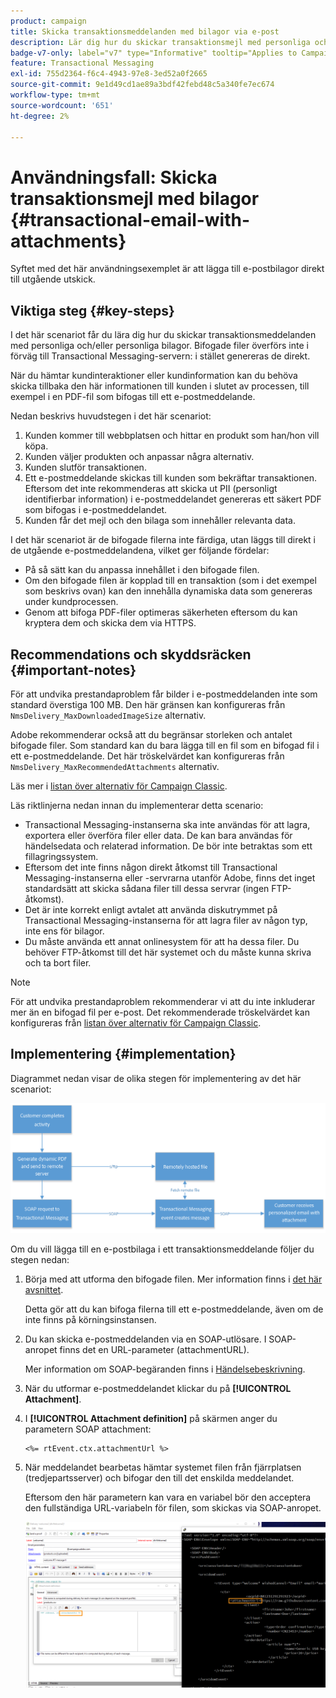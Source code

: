 ```yaml
---
product: campaign
title: Skicka transaktionsmeddelanden med bilagor via e-post
description: Lär dig hur du skickar transaktionsmejl med personliga och/eller personliga bilagor med Adobe Campaign
badge-v7-only: label="v7" type="Informative" tooltip="Applies to Campaign Classic v7 only"
feature: Transactional Messaging
exl-id: 755d2364-f6c4-4943-97e8-3ed52a0f2665
source-git-commit: 9e1d49cd1ae89a3bdf42febd48c5a340fe7ec674
workflow-type: tm+mt
source-wordcount: '651'
ht-degree: 2%

---
```


# Användningsfall: Skicka transaktionsmejl med bilagor {#transactional-email-with-attachments}



Syftet med det här användningsexemplet är att lägga till e-postbilagor direkt till utgående utskick.

## Viktiga steg {#key-steps}

I det här scenariot får du lära dig hur du skickar transaktionsmeddelanden med personliga och/eller personliga bilagor. Bifogade filer överförs inte i förväg till Transactional Messaging-servern: i stället genereras de direkt.

När du hämtar kundinteraktioner eller kundinformation kan du behöva skicka tillbaka den här informationen till kunden i slutet av processen, till exempel i en PDF-fil som bifogas till ett e-postmeddelande.

Nedan beskrivs huvudstegen i det här scenariot:

1. Kunden kommer till webbplatsen och hittar en produkt som han/hon vill köpa.
1. Kunden väljer produkten och anpassar några alternativ.
1. Kunden slutför transaktionen.
1. Ett e-postmeddelande skickas till kunden som bekräftar transaktionen. Eftersom det inte rekommenderas att skicka ut PII (personligt identifierbar information) i e-postmeddelandet genereras ett säkert PDF som bifogas i e-postmeddelandet.
1. Kunden får det mejl och den bilaga som innehåller relevanta data.

I det här scenariot är de bifogade filerna inte färdiga, utan läggs till direkt i de utgående e-postmeddelandena, vilket ger följande fördelar:

* På så sätt kan du anpassa innehållet i den bifogade filen.
* Om den bifogade filen är kopplad till en transaktion (som i det exempel som beskrivs ovan) kan den innehålla dynamiska data som genereras under kundprocessen.
* Genom att bifoga PDF-filer optimeras säkerheten eftersom du kan kryptera dem och skicka dem via HTTPS.

## Recommendations och skyddsräcken {#important-notes}

För att undvika prestandaproblem får bilder i e-postmeddelanden inte som standard överstiga 100 MB. Den här gränsen kan konfigureras från `NmsDelivery_MaxDownloadedImageSize` alternativ.

Adobe rekommenderar också att du begränsar storleken och antalet bifogade filer. Som standard kan du bara lägga till en fil som en bifogad fil i ett e-postmeddelande. Det här tröskelvärdet kan konfigureras från `NmsDelivery_MaxRecommendedAttachments` alternativ.

Läs mer i [listan över alternativ för Campaign Classic](../../installation/using/configuring-campaign-options.md#delivery).

Läs riktlinjerna nedan innan du implementerar detta scenario:

* Transactional Messaging-instanserna ska inte användas för att lagra, exportera eller överföra filer eller data. De kan bara användas för händelsedata och relaterad information. De bör inte betraktas som ett fillagringssystem.
* Eftersom det inte finns någon direkt åtkomst till Transactional Messaging-instanserna eller -servrarna utanför Adobe, finns det inget standardsätt att skicka sådana filer till dessa servrar (ingen FTP-åtkomst).
* Det är inte korrekt enligt avtalet att använda diskutrymmet på Transactional Messaging-instanserna för att lagra filer av någon typ, inte ens för bilagor.
* Du måste använda ett annat onlinesystem för att ha dessa filer. Du behöver FTP-åtkomst till det här systemet och du måste kunna skriva och ta bort filer.

>[!NOTE]
>
>För att undvika prestandaproblem rekommenderar vi att du inte inkluderar mer än en bifogad fil per e-post. Det rekommenderade tröskelvärdet kan konfigureras från [listan över alternativ för Campaign Classic](../../installation/using/configuring-campaign-options.md#delivery).

## Implementering {#implementation}

Diagrammet nedan visar de olika stegen för implementering av det här scenariot:

![](assets/message-center-uc1.png)

Om du vill lägga till en e-postbilaga i ett transaktionsmeddelande följer du stegen nedan:

1. Börja med att utforma den bifogade filen. Mer information finns i [det här avsnittet](../../delivery/using/attaching-files.md#attach-a-personalized-file).

   Detta gör att du kan bifoga filerna till ett e-postmeddelande, även om de inte finns på körningsinstansen.

1. Du kan skicka e-postmeddelanden via en SOAP-utlösare. I SOAP-anropet finns det en URL-parameter (attachmentURL).

   Mer information om SOAP-begäranden finns i [Händelsebeskrivning](../../message-center/using/event-description.md).

1. När du utformar e-postmeddelandet klickar du på **[!UICONTROL Attachment]**.

1. I **[!UICONTROL Attachment definition]** på skärmen anger du parametern SOAP attachment:

   ```
   <%= rtEvent.ctx.attachmentUrl %>
   ```

1. När meddelandet bearbetas hämtar systemet filen från fjärrplatsen (tredjepartsserver) och bifogar den till det enskilda meddelandet.

   Eftersom den här parametern kan vara en variabel bör den acceptera den fullständiga URL-variabeln för filen, som skickas via SOAP-anropet.

   ![](assets/message-center-uc2.png)
